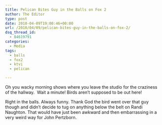 ```yaml
---
title: Pelican Bites Guy in the Balls on Fox 2
author: The Editor
type: post
date: 2010-04-09T19:00:46+00:00
url: /2010/04/09/pelican-bites-guy-in-the-balls-on-fox-2/
dsq_thread_id:
  - 84619791
categories:
  - Media
tags:
  - balls
  - fox2
  - ktvi
  - pelican

---
```

Oh you wacky morning shows where you leave the studio for the craziness of the hallway.  Wait a minute! Birds aren&#8217;t supposed to be out here!



Right in the balls. Always funny. Thank God the bird went over that guy though and didn&#8217;t decide to tug on anything below the belt on Randi Naughton. That would have just been awkward and then embarrassing in a very weird way for John Pertzborn.